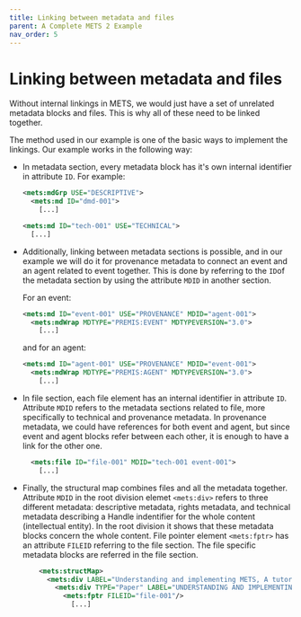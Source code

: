 ```yaml
---
title: Linking between metadata and files
parent: A Complete METS 2 Example
nav_order: 5
---
```

# Linking between metadata and files

Without internal linkings in METS, we would just have a set of unrelated metadata blocks and files. This is why all of these need to be linked together.

The method used in our example is one of the basic ways to implement the linkings. Our example works in the following way:

- In metadata section, every metadata block has it's own internal identifier in attribute `ID`. For example:
    ```xml
    <mets:mdGrp USE="DESCRIPTIVE">
      <mets:md ID="dmd-001">
        [...]
    ```
    ```xml
    <mets:md ID="tech-001" USE="TECHNICAL">
      [...]
    ```

- Additionally, linking between metadata sections is possible, and in our example we will do it for provenance metadata to connect an event and an agent related to event together. This is done by referring to the `ID`of the metadata section by using the attribute `MDID` in another section.

    For an event:

    ```xml
    <mets:md ID="event-001" USE="PROVENANCE" MDID="agent-001">
      <mets:mdWrap MDTYPE="PREMIS:EVENT" MDTYPEVERSION="3.0">
        [...]
    ```

    and for an agent:

    ```xml
    <mets:md ID="agent-001" USE="PROVENANCE" MDID="event-001">
      <mets:mdWrap MDTYPE="PREMIS:AGENT" MDTYPEVERSION="3.0">
        [...]
    ```
    
- In file section, each file element has an internal identifier in attribute `ID`. Attribute `MDID` refers to the metadata sections related to file, more specifically to technical and provenance metadata. In provenance metadata, we could have references for both event and agent, but since event and agent blocks refer between each other, it is enough to have a link for the other one.

    ```xml
      <mets:file ID="file-001" MDID="tech-001 event-001">
        [...]
    ```

- Finally, the structural map combines files and all the metadata together. Attribute `MDID` in the root division elemet `<mets:div>` refers to three different metadata: descriptive metadata, rights metadata, and technical metadata describing a Handle indentifier for the whole content (intellectual entity). In the root division it shows that these metadata blocks concern the whole content. File pointer element `<mets:fptr>` has an attribute `FILEID` referring to the file section. The file specific metadata blocks are referred in the file section.

    ```xml
        <mets:structMap>
          <mets:div LABEL="Understanding and implementing METS, A tutorial focused on METS 2" MDID="dmd-001 tech-006 rights-001">
            <mets:div TYPE="Paper" LABEL="UNDERSTANDING AND IMPLEMENTING METS: A tutorial focused on METS 2">
              <mets:fptr FILEID="file-001"/>
                [...]
    ```

